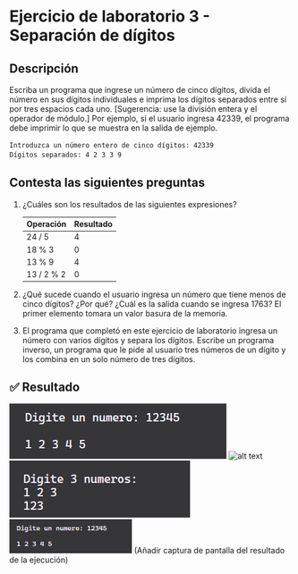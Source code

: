 # Ejercicio de laboratorio 3 - Separación de dígitos

## Descripción

Escriba un programa que ingrese un número de cinco dígitos, divida el número en sus dígitos individuales e imprima los dígitos separados entre sí por tres espacios cada uno. [Sugerencia: use la división entera y el operador de módulo.] Por ejemplo, si el usuario ingresa 42339, el programa debe imprimir lo que se muestra en la salida de ejemplo.

```cmd
Introduzca un número entero de cinco dígitos: 42339
Dígitos separados: 4 2 3 3 9
```

## Contesta las siguientes preguntas

1. ¿Cuáles son los resultados de las siguientes expresiones?

   | Operación  | Resultado |
   | ---------- | --------- |
   | 24 / 5     |     4     |
   | 18 % 3     |     0     |
   | 13 % 9     |     4     |
   | 13 / 2 % 2 |     0     |

2. ¿Qué sucede cuando el usuario ingresa un número que tiene menos de cinco dígitos? ¿Por qué? ¿Cuál es la salida cuando se ingresa 1763?
El primer elemento tomara un valor basura de la memoria.

3. El programa que completó en este ejercicio de laboratorio ingresa un número con varios dígitos y separa los dígitos. Escribe un programa inverso, un programa que le pide al usuario tres números de un dígito y los combina en un solo número de tres dígitos.

## ✅ Resultado
![alt text](image.png)
![alt text](image-1.png)
![alt text](image-2.png)
![alt text](image-3.png)
(Añadir captura de pantalla del resultado de la ejecución)
